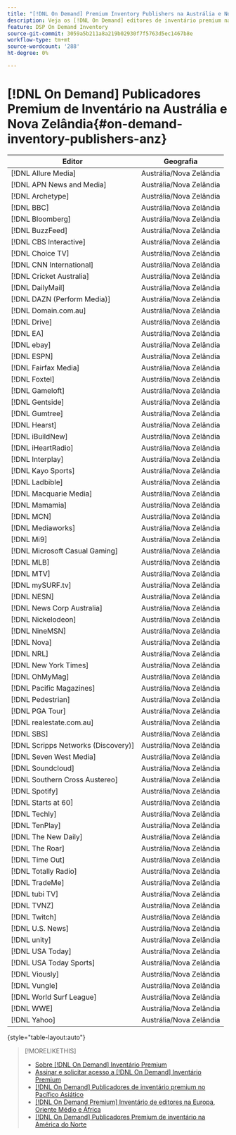 ```yaml
---
title: "[!DNL On Demand] Premium Inventory Publishers na Austrália e Nova Zelândia"
description: Veja os [!DNL On Demand] editores de inventário premium na Austrália e Nova Zelândia.
feature: DSP On Demand Inventory
source-git-commit: 3059a5b211a8a219b02930f7f5763d5ec1467b8e
workflow-type: tm+mt
source-wordcount: '288'
ht-degree: 0%

---
```


# [!DNL On Demand] Publicadores Premium de Inventário na Austrália e Nova Zelândia{#on-demand-inventory-publishers-anz}

<!-- get from Amanda Cabrera <acabrera@adobe.com> -->

| Editor | Geografia |
|------------------------------|--------------|
| [!DNL Allure Media] | Austrália/Nova Zelândia |
| [!DNL APN News and Media] | Austrália/Nova Zelândia |
| [!DNL Archetype] | Austrália/Nova Zelândia |
| [!DNL BBC] | Austrália/Nova Zelândia |
| [!DNL Bloomberg] | Austrália/Nova Zelândia |
| [!DNL BuzzFeed] | Austrália/Nova Zelândia |
| [!DNL CBS Interactive] | Austrália/Nova Zelândia |
| [!DNL Choice TV] | Austrália/Nova Zelândia |
| [!DNL CNN International] | Austrália/Nova Zelândia |
| [!DNL Cricket Australia] | Austrália/Nova Zelândia |
| [!DNL DailyMail] | Austrália/Nova Zelândia |
| [!DNL DAZN (Perform Media)] | Austrália/Nova Zelândia |
| [!DNL Domain.com.au] | Austrália/Nova Zelândia |
| [!DNL Drive] | Austrália/Nova Zelândia |
| [!DNL EA] | Austrália/Nova Zelândia |
| [!DNL ebay] | Austrália/Nova Zelândia |
| [!DNL ESPN] | Austrália/Nova Zelândia |
| [!DNL Fairfax Media] | Austrália/Nova Zelândia |
| [!DNL Foxtel] | Austrália/Nova Zelândia |
| [!DNL Gameloft] | Austrália/Nova Zelândia |
| [!DNL Gentside] | Austrália/Nova Zelândia |
| [!DNL Gumtree] | Austrália/Nova Zelândia |
| [!DNL Hearst] | Austrália/Nova Zelândia |
| [!DNL iBuildNew] | Austrália/Nova Zelândia |
| [!DNL iHeartRadio] | Austrália/Nova Zelândia |
| [!DNL Interplay] | Austrália/Nova Zelândia |
| [!DNL Kayo Sports] | Austrália/Nova Zelândia |
| [!DNL Ladbible] | Austrália/Nova Zelândia |
| [!DNL Macquarie Media] | Austrália/Nova Zelândia |
| [!DNL Mamamia] | Austrália/Nova Zelândia |
| [!DNL MCN] | Austrália/Nova Zelândia |
| [!DNL Mediaworks] | Austrália/Nova Zelândia |
| [!DNL Mi9] | Austrália/Nova Zelândia |
| [!DNL Microsoft Casual Gaming] | Austrália/Nova Zelândia |
| [!DNL MLB] | Austrália/Nova Zelândia |
| [!DNL MTV] | Austrália/Nova Zelândia |
| [!DNL mySURF.tv] | Austrália/Nova Zelândia |
| [!DNL NESN] | Austrália/Nova Zelândia |
| [!DNL News Corp Australia] | Austrália/Nova Zelândia |
| [!DNL Nickelodeon] | Austrália/Nova Zelândia |
| [!DNL NineMSN] | Austrália/Nova Zelândia |
| [!DNL Nova] | Austrália/Nova Zelândia |
| [!DNL NRL] | Austrália/Nova Zelândia |
| [!DNL New York Times] | Austrália/Nova Zelândia |
| [!DNL OhMyMag] | Austrália/Nova Zelândia |
| [!DNL Pacific Magazines] | Austrália/Nova Zelândia |
| [!DNL Pedestrian] | Austrália/Nova Zelândia |
| [!DNL PGA Tour] | Austrália/Nova Zelândia |
| [!DNL realestate.com.au] | Austrália/Nova Zelândia |
| [!DNL SBS] | Austrália/Nova Zelândia |
| [!DNL Scripps Networks (Discovery)] | Austrália/Nova Zelândia |
| [!DNL Seven West Media] | Austrália/Nova Zelândia |
| [!DNL Soundcloud] | Austrália/Nova Zelândia |
| [!DNL Southern Cross Austereo] | Austrália/Nova Zelândia |
| [!DNL Spotify] | Austrália/Nova Zelândia |
| [!DNL Starts at 60] | Austrália/Nova Zelândia |
| [!DNL Techly] | Austrália/Nova Zelândia |
| [!DNL TenPlay] | Austrália/Nova Zelândia |
| [!DNL The New Daily] | Austrália/Nova Zelândia |
| [!DNL The Roar] | Austrália/Nova Zelândia |
| [!DNL Time Out] | Austrália/Nova Zelândia |
| [!DNL Totally Radio] | Austrália/Nova Zelândia |
| [!DNL TradeMe] | Austrália/Nova Zelândia |
| [!DNL tubi TV] | Austrália/Nova Zelândia |
| [!DNL TVNZ] | Austrália/Nova Zelândia |
| [!DNL Twitch] | Austrália/Nova Zelândia |
| [!DNL U.S. News] | Austrália/Nova Zelândia |
| [!DNL unity] | Austrália/Nova Zelândia |
| [!DNL USA Today] | Austrália/Nova Zelândia |
| [!DNL USA Today Sports] | Austrália/Nova Zelândia |
| [!DNL Viously] | Austrália/Nova Zelândia |
| [!DNL Vungle] | Austrália/Nova Zelândia |
| [!DNL World Surf League] | Austrália/Nova Zelândia |
| [!DNL WWE] | Austrália/Nova Zelândia |
| [!DNL Yahoo] | Austrália/Nova Zelândia |

{style=&quot;table-layout:auto&quot;}

>[!MORELIKETHIS]
>
>* [Sobre [!DNL On Demand] Inventário Premium](on-demand-inventory-about.md)
>* [Assinar e solicitar acesso a [!DNL On Demand] Inventário Premium](on-demand-inventory-subscribe.md)
>* [[!DNL On Demand] Publicadores de inventário premium no Pacífico Asiático](on-demand-inventory-publishers-apac.md)
>* [[!DNL On Demand Premium] Inventário de editores na Europa, Oriente Médio e África](on-demand-inventory-publishers-emea.md)
>* [[!DNL On Demand] Publicadores Premium de inventário na América do Norte](on-demand-inventory-publishers-na.md)

